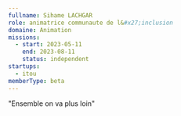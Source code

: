 ```yaml
---
fullname: Sihame LACHGAR
role: animatrice communaute de l&#x27;inclusion
domaine: Animation
missions:
  - start: 2023-05-11
    end: 2023-08-11
    status: independent
startups:
  - itou
memberType: beta
---
```


"Ensemble on va plus loin"
